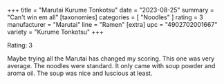 +++
title = "Marutai Kurume Tonkotsu"
date = "2023-08-25"
summary = "Can't win em all"
[taxonomies]
categories = [ "Noodles" ]
rating = 3
manufacturer = "Marutai"
line = "Ramen"
[extra]
upc = "4902702001667"
variety = "Kurume Tonkotsu"
+++

Rating: 3

Maybe trying all the Marutai has changed my scoring.
This one was very average.
The noodles were standard.
It only came with soup powder and aroma oil.
The soup was nice and luscious at least.
